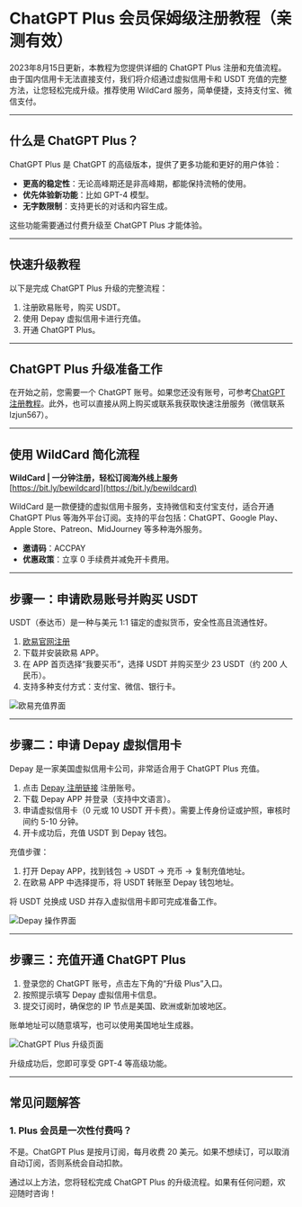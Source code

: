# ChatGPT Plus 会员保姆级注册教程（亲测有效）

2023年8月15日更新，本教程为您提供详细的 ChatGPT Plus 注册和充值流程。由于国内信用卡无法直接支付，我们将介绍通过虚拟信用卡和 USDT 充值的完整方法，让您轻松完成升级。推荐使用 WildCard 服务，简单便捷，支持支付宝、微信支付。

---

## 什么是 ChatGPT Plus？

ChatGPT Plus 是 ChatGPT 的高级版本，提供了更多功能和更好的用户体验：

- **更高的稳定性**：无论高峰期还是非高峰期，都能保持流畅的使用。
- **优先体验新功能**：比如 GPT-4 模型。
- **无字数限制**：支持更长的对话和内容生成。

这些功能需要通过付费升级至 ChatGPT Plus 才能体验。

---

## 快速升级教程

以下是完成 ChatGPT Plus 升级的完整流程：

1. 注册欧易账号，购买 USDT。
2. 使用 Depay 虚拟信用卡进行充值。
3. 开通 ChatGPT Plus。

---

## ChatGPT Plus 升级准备工作

在开始之前，您需要一个 ChatGPT 账号。如果您还没有账号，可参考[ChatGPT 注册教程](https://foofish.net/how-to-registe-chatGPT.html)。此外，也可以直接从网上购买或联系我获取快速注册服务（微信联系 lzjun567）。

---

## 使用 WildCard 简化流程

**WildCard | 一分钟注册，轻松订阅海外线上服务**  
[https://bit.ly/bewildcard](https://bit.ly/bewildcard)  

WildCard 是一款便捷的虚拟信用卡服务，支持微信和支付宝支付，适合开通 ChatGPT Plus 等海外平台订阅。支持的平台包括：ChatGPT、Google Play、Apple Store、Patreon、MidJourney 等多种海外服务。  
- **邀请码**：ACCPAY  
- **优惠政策**：立享 0 手续费并减免开卡费用。

---

## 步骤一：申请欧易账号并购买 USDT

USDT（泰达币）是一种与美元 1:1 锚定的虚拟货币，安全性高且流通性好。

1. [欧易官网注册](https://bit.ly/OKXe)
2. 下载并安装欧易 APP。
3. 在 APP 首页选择“我要买币”，选择 USDT 并购买至少 23 USDT（约 200 人民币）。
4. 支持多种支付方式：支付宝、微信、银行卡。

![欧易充值界面](https://foofish.net/images/image-20230326110125835.png)

---

## 步骤二：申请 Depay 虚拟信用卡

Depay 是一家美国虚拟信用卡公司，非常适合用于 ChatGPT Plus 充值。

1. 点击 [Depay 注册链接](https://bit.ly/DuPay) 注册账号。
2. 下载 Depay APP 并登录（支持中文语言）。
3. 申请虚拟信用卡（0 元或 10 USDT 开卡费）。需要上传身份证或护照，审核时间约 5-10 分钟。
4. 开卡成功后，充值 USDT 到 Depay 钱包。

充值步骤：
1. 打开 Depay APP，找到钱包 -> USDT -> 充币 -> 复制充值地址。
2. 在欧易 APP 中选择提币，将 USDT 转账至 Depay 钱包地址。

将 USDT 兑换成 USD 并存入虚拟信用卡即可完成准备工作。

![Depay 操作界面](https://foofish.net/images/image-20230325111035632.png)

---

## 步骤三：充值开通 ChatGPT Plus

1. 登录您的 ChatGPT 账号，点击左下角的“升级 Plus”入口。
2. 按照提示填写 Depay 虚拟信用卡信息。
3. 提交订阅时，确保您的 IP 节点是美国、欧洲或新加坡地区。

账单地址可以随意填写，也可以使用美国地址生成器。

![ChatGPT Plus 升级页面](https://foofish.net/images/image-20230325112152114.png)

升级成功后，您即可享受 GPT-4 等高级功能。

---

## 常见问题解答

### 1. Plus 会员是一次性付费吗？

不是。ChatGPT Plus 是按月订阅，每月收费 20 美元。如果不想续订，可以取消自动订阅，否则系统会自动扣款。

通过以上方法，您将轻松完成 ChatGPT Plus 的升级流程。如果有任何问题，欢迎随时咨询！

